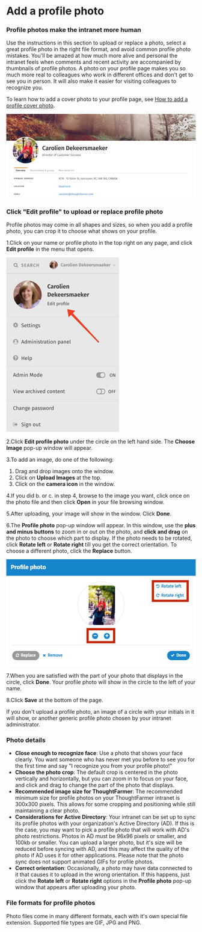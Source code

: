 # Add a profile photo

### Profile photos make the intranet more human

Use the instructions in this section to upload or replace a photo, select a great profile photo in the right file format, and avoid common profile photo mistakes. You'll be amazed at how much more alive and personal the intranet feels when comments and recent activity are accompanied by thumbnails of profile photos. A photo on your profile page makes you so much more real to colleagues who work in different offices and don't get to see you in person. It will also make it easier for visiting colleagues to recognize you.  
  
To learn how to add a cover photo to your profile page, see [How to add a profile cover photo](add-a-profile-cover-photo.md).  
  


![](../../.gitbook/assets/1%20%2837%29.jpg)



### Click "Edit profile" to upload or replace profile photo

Profile photos may come in all shapes and sizes, so when you add a profile photo, you can crop it to choose what shows on your profile.

1.Click on your name or profile photo in the top right on any page, and click **Edit profile** in the menu that opens.

![](../../.gitbook/assets/2%20%2833%29.png)



2.Click **Edit profile photo** under the circle on the left hand side. The **Choose Image** pop-up window will appear.

3.To add an image, do one of the following:

1. Drag and drop images onto the window.
2. Click on **Upload Images** at the top.
3. Click on the **camera icon** in the window. 

4.If you did b. or c. in step 4, browse to the image you want, click once on the photo file and then click **Open** in your file browsing window.

5.After uploading, your image will show in the window. Click **Done**.

6.The **Profile photo** pop-up window will appear. In this window, use the **plus and minus buttons** to zoom in or out on the photo, and **click and drag** on the photo to choose which part to display. If the photo needs to be rotated, click **Rotate left** or **Rotate right** till you get the correct orientation. To choose a different photo, click the **Replace** button.

![](../../.gitbook/assets/3%20%2834%29.jpg)



7.When you are satisfied with the part of your photo that displays in the circle, click **Done**. Your profile photo will show in the circle to the left of your name.

8.Click **Save** at the bottom of the page.

If you don't upload a profile photo, an image of a circle with your initials in it will show, or another generic profile photo chosen by your intranet administrator.

### Photo details

* **Close enough to recognize face**: Use a photo that shows your face clearly. You want someone who has never met you before to see you for the first time and say "I recognize you from your profile photo!"
* **Choose the photo crop**: The default crop is centered in the photo vertically and horizontally, but you can zoom in to focus on your face, and click and drag to change the part of the photo that displays.
* **Recommended image size for ThoughtFarmer**: The recommended minimum size for profile photos on your ThoughtFarmer intranet is 300x300 pixels. This allows for some cropping and positioning while still maintaining a clear photo.
* **Considerations for Active Directory**: Your intranet can be set up to sync its profile photos with your organization's Active Directory \(AD\). If this is the case, you may want to pick a profile photo that will work with AD's photo restrictions. Photos in AD must be 96x96 pixels or smaller, and 100kb or smaller. You can upload a larger photo, but it's size will be reduced before syncing with AD, and this may affect the quality of the photo if AD uses it for other applications. Please note that the photo sync does not support animated GIFs for profile photos.
* **Correct orientation**: Occasionally, a photo may have data connected to it that causes it to upload in the wrong orientation. If this happens, just click the **Rotate left** or **Rotate right** options in the **Profile photo** pop-up window that appears after uploading your photo.

### File formats for profile photos

Photo files come in many different formats, each with it's own special file extension. Supported file types are GIF, JPG and PNG.  


